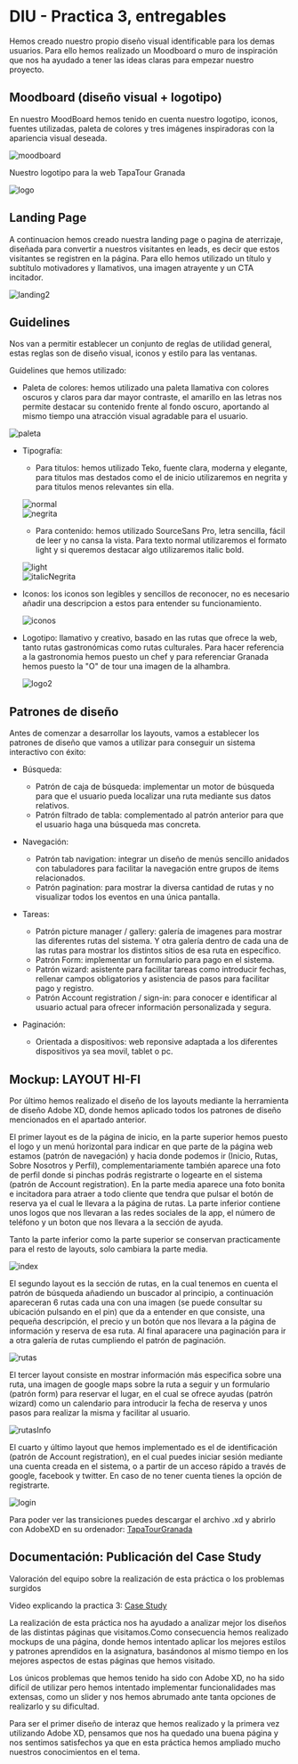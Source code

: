 # DIU - Practica 3, entregables
Hemos creado nuestro propio diseño visual identificable para los demas usuarios. Para ello hemos realizado un Moodboard o muro de inspiración que nos ha ayudado a tener las ideas claras para empezar nuestro proyecto.  

## Moodboard (diseño visual + logotipo)
En nuestro MoodBoard hemos tenido en cuenta nuestro logotipo, iconos, fuentes utilizadas, paleta de colores y tres imágenes inspiradoras con la apariencia visual deseada. 
  
![moodboard](https://github.com/FranJimenez88/DIU21/blob/master/P3/Moodboard/MoodBoard.png)  

  
Nuestro logotipo para la web TapaTour Granada 
  
![logo](https://github.com/FranJimenez88/DIU21/blob/master/P3/Moodboard/Logotipo.png)  
  
  
## Landing Page
A continuacion hemos creado nuestra landing page o pagina de aterrizaje, diseñada para convertir a nuestros visitantes en leads, es decir que estos visitantes se registren en la página. Para ello hemos utilizado un título y subtítulo motivadores y llamativos, una imagen atrayente y un CTA incitador.  
  
![landing2](https://github.com/FranJimenez88/DIU21/blob/master/P3/LandingPage/LP.png)  
  
## Guidelines
Nos van a permitir establecer un conjunto de reglas de utilidad general, estas reglas son de diseño visual, iconos y estilo para las ventanas.  

Guidelines que hemos utilizado:

* Paleta de colores: hemos utilizado una paleta llamativa con colores oscuros y claros para dar mayor contraste, el amarillo en las letras nos permite destacar su contenido frente al fondo oscuro, aportando al mismo tiempo una atracción visual agradable para el usuario.  
  
![paleta](https://github.com/FranJimenez88/DIU21/blob/master/P3/Guidelines/PaletaColores.png)  
  
* Tipografía:
  * Para titulos: hemos utilizado Teko, fuente clara, moderna y elegante, para titulos mas destados como el de inicio utilizaremos en negrita y para titulos menos relevantes sin ella.  
  
   ![normal](https://github.com/FranJimenez88/DIU21/blob/master/P3/Guidelines/teko.png)  
   ![negrita](https://github.com/FranJimenez88/DIU21/blob/master/P3/Guidelines/TekoNegrita.png)  
   
  * Para contenido: hemos utilizado SourceSans Pro, letra sencilla, fácil de leer y no cansa la vista. Para  texto normal utilizaremos el formato light y si queremos destacar algo utilizaremos italic bold.
  
   ![light](https://github.com/FranJimenez88/DIU21/blob/master/P3/Guidelines/SourceSansPro.png)  
   ![italicNegrita](https://github.com/FranJimenez88/DIU21/blob/master/P3/Guidelines/SourceSansProCursivaNegrita.png)  
   
* Iconos: los iconos son legibles y sencillos de reconocer, no es necesario añadir una descripcion a estos para entender su funcionamiento.  
  
  ![iconos](https://github.com/FranJimenez88/DIU21/blob/master/P3/Guidelines/Iconos.png)  
  
* Logotipo: llamativo y creativo, basado en las rutas que ofrece la web, tanto rutas gastronómicas como rutas culturales. Para hacer referencia a la gastronomia hemos puesto un chef y para referenciar Granada hemos puesto la "O" de tour una imagen de la alhambra.
  
  ![logo2](https://github.com/FranJimenez88/DIU21/blob/master/P3/Moodboard/Logotipo.png)  

## Patrones de diseño

Antes de comenzar a desarrollar los layouts, vamos a establecer los patrones de diseño que vamos a utilizar para conseguir un sistema interactivo con éxito:  

* Búsqueda:    
    * Patrón de caja de búsqueda: implementar un motor de búsqueda para que el usuario pueda localizar una ruta mediante sus datos relativos.  
    * Patrón filtrado de tabla:  complementado al patrón anterior para que el usuario haga una búsqueda mas concreta.  

* Navegación:  
    * Patrón tab navigation: integrar un diseño de menús sencillo anidados con tabuladores para facilitar la navegación entre grupos de items relacionados.   
    * Patrón pagination: para mostrar la diversa cantidad de rutas y no visualizar todos los eventos en una única pantalla.  

* Tareas:  
    * Patrón  picture manager / gallery: galería de imagenes para mostrar las diferentes rutas del sistema. Y otra galería dentro de cada una de las rutas para mostrar los     distintos sitios de esa ruta en específico.  
    * Patrón Form: implementar un formulario  para pago en el sistema.    
    * Patrón wizard: asistente para facilitar tareas como introducir fechas, rellenar campos obligatorios y asistencia de pasos para facilitar pago y registro.  
    * Patrón Account registration / sign-in: para conocer e identificar al usuario actual para ofrecer información personalizada y segura.  
  
* Paginación:  
    * Orientada a dispositivos: web reponsive adaptada a los diferentes dispositivos ya sea movil, tablet o pc.  
 
## Mockup: LAYOUT HI-FI
  
Por último hemos realizado el diseño de los layouts mediante la herramienta de diseño Adobe XD, donde hemos aplicado todos los patrones de diseño mencionados en el apartado anterior.  
  
El primer layout es de la página de inicio, en la parte superior hemos puesto el logo y un menú horizontal para indicar en que parte de la página web estamos (patrón de navegación) y hacia donde podemos ir (Inicio, Rutas, Sobre Nosotros y Perfil), complementariamente también aparece una foto de perfil donde si pinchas podrás registrarte o logearte en el sistema (patrón de Account registration). En la parte media aparece una foto bonita e incitadora para atraer a todo cliente que tendra que pulsar el botón de reserva ya el cual le llevara a la página de rutas. La parte inferior contiene unos logos que nos llevaran a las redes sociales de la app, el número de teléfono y un boton que nos llevara a la sección de ayuda. 

Tanto la parte inferior como la parte superior se conservan practicamente para el resto de layouts, solo cambiara la parte media.  
  
![index](https://github.com/FranJimenez88/DIU21/blob/master/P3/Layouts/Inicio.png)  

El segundo layout es la sección de rutas, en la cual tenemos en cuenta el patrón de búsqueda añadiendo un buscador al principio, a continuación apareceran 6 rutas cada una con una imagen (se puede consultar su ubicación pulsando en el pin) que da a entender en que consiste, una pequeña descripción, el precio y un botón que nos llevara a la página de información y reserva de esa ruta. Al final aparacere una paginación para ir a otra galería de rutas cumpliendo el patrón de paginación.  
  
![rutas](https://github.com/FranJimenez88/DIU21/blob/master/P3/Layouts/Rutas.png)  
  
El tercer layout consiste en mostrar información más especifica sobre una ruta, una imagen de google maps sobre la ruta a seguir y un formulario (patrón form) para reservar el lugar, en el cual se ofrece ayudas (patrón wizard) como un calendario para introducir la fecha de reserva y unos pasos para realizar la misma y facilitar al usuario.  
  
![rutasInfo](https://github.com/FranJimenez88/DIU21/blob/master/P3/Layouts/RutaReservar.png)  
  
El cuarto y último layout que hemos implementado es el de identificación (patrón de Account registration), en el cual puedes iniciar sesión mediante una cuenta creada en el sistema, o a partir de un acceso rápido a través de google, facebook y twitter. En caso de no tener cuenta tienes la opción de registrarte.  
  
![login](https://github.com/FranJimenez88/DIU21/blob/master/P3/Layouts/Login.png)  
  
  
Para poder ver las transiciones puedes descargar el archivo .xd y abrirlo con AdobeXD en su ordenador: [TapaTourGranada](https://github.com/FranJimenez88/DIU21/blob/master/P3/TapaTourGranada.xd)  

## Documentación: Publicación del Case Study

Valoración del equipo sobre la realización de esta práctica o los problemas surgidos  

Video explicando la practica 3: [Case Study](https://youtu.be/ytkFLyNQzmk)  

La realización de esta práctica nos ha ayudado a analizar mejor los diseños de las distintas páginas que visitamos.Como consecuencia hemos realizado mockups de una página, donde hemos intentado aplicar los mejores estilos y patrones aprendidos en la asignatura, basándonos al mismo tiempo en los mejores aspectos de estas páginas que hemos visitado.

Los únicos problemas que hemos tenido ha sido con Adobe XD, no ha sido difícil de utilizar pero hemos intentado implementar funcionalidades mas extensas, como un slider y nos hemos abrumado ante tanta opciones de realizarlo y su dificultad.

Para ser el primer diseño de interaz que hemos realizado y la primera vez utilizando Adobe XD, pensamos que nos ha quedado una buena página y nos sentimos satisfechos ya que en esta práctica hemos ampliado mucho nuestros conocimientos en el tema.

 
